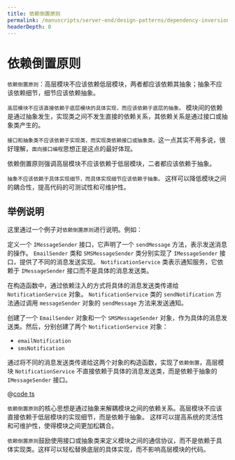 ```yaml
---
title: 依赖倒置原则
permalink: /manuscripts/server-end/design-patterns/dependency-inversion-principle.html
headerDepth: 0
---
```


# 依赖倒置原则

`依赖倒置原则`：高层模块不应该依赖低层模块，两者都应该依赖其抽象；抽象不应该依赖细节，细节应该依赖抽象。

`高层模块不应该直接依赖于底层模块的具体实现，而应该依赖于底层的抽象。`
模块间的依赖是通过抽象发生，实现类之间不发生直接的依赖关系，其依赖关系是通过接口或抽象类产生的。

`接口和抽象类不应该依赖于实现类，而实现类依赖接口或抽象类。`这一点其实不用多说，很好理解，`面向接口编程`思想正是这点的最好体现。

依赖倒置原则强调高层模块不应该依赖于低层模块，二者都应该依赖于抽象。

`抽象不应该依赖于具体实现细节，而具体实现细节应该依赖于抽象。` 这样可以降低模块之间的耦合性，提高代码的可测试性和可维护性。

## 举例说明

这里通过一个例子对`依赖倒置原则`进行说明。例如：

定义一个 `IMessageSender` 接口，它声明了一个 `sendMessage` 方法，表示发送消息的操作。
`EmailSender` 类和 `SMSMessageSender` 类分别实现了 `IMessageSender` 接口，提供了不同的消息发送实现。
`NotificationService` 类表示通知服务，它依赖于 `IMessageSender` 接口而不是具体的消息发送类。

在构造函数中，通过依赖注入的方式将具体的消息发送类传递给 `NotificationService` 对象。
`NotificationService` 类的 `sendNotification` 方法通过调用 `messageSender` 对象的 `sendMessage` 方法来发送通知。

创建了一个 `EmailSender` 对象和一个 `SMSMessageSender`
对象，作为具体的消息发送类。然后，分别创建了两个 `NotificationService` 对象：

- `emailNotification`
- `smsNotification`

通过将不同的消息发送类传递给这两个对象的构造函数，实现了`依赖倒置`，高层模块 `NotificationService`
不直接依赖于具体的消息发送类，而是依赖于抽象的 `IMessageSender` 接口。

@[code ts](@code/design-patterns/dip-demo.ts)

`依赖倒置原则`的核心思想是通过抽象来解耦模块之间的依赖关系。高层模块不应该直接依赖于低层模块的实现细节，而是依赖于抽象。
这样可以提高系统的灵活性和可维护性，使得模块之间更加松耦合。

`依赖倒置原则`鼓励使用接口或抽象类来定义模块之间的通信协议，而不是依赖于具体实现类。这样可以轻松替换底层的具体实现，而不影响高层模块的代码。
